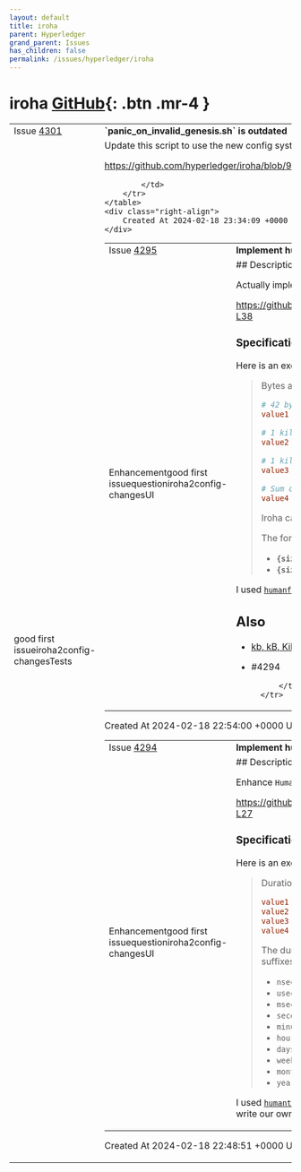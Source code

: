```yaml
---
layout: default
title: iroha
parent: Hyperledger
grand_parent: Issues
has_children: false
permalink: /issues/hyperledger/iroha
---
```


# iroha <span class="fs-3 right-align">[GitHub](https://github.com/hyperledger/iroha){: .btn .mr-4 }</span>


<div>
    <table>
        <tr>
            <td>
                Issue <a href="https://github.com/hyperledger/iroha/issues/4301" class=".btn">4301</a>
            </td>
            <td>
                <b>
                    `panic_on_invalid_genesis.sh` is outdated
                </b>
            </td>
        </tr>
        <tr>
            <td>
                <span class="chip">good first issue</span><span class="chip">iroha2</span><span class="chip">config-changes</span><span class="chip">Tests</span>
            </td>
            <td>
                Update this script to use the new config system (#4239):

https://github.com/hyperledger/iroha/blob/964476722e2a219becaacdb3676ca058ec5748cd/scripts/tests/panic_on_invalid_genesis.sh#L4


            </td>
        </tr>
    </table>
    <div class="right-align">
        Created At 2024-02-18 23:34:09 +0000 UTC
    </div>
</div>

<div>
    <table>
        <tr>
            <td>
                Issue <a href="https://github.com/hyperledger/iroha/issues/4295" class=".btn">4295</a>
            </td>
            <td>
                <b>
                    Implement human-readable bytes in the config
                </b>
            </td>
        </tr>
        <tr>
            <td>
                <span class="chip">Enhancement</span><span class="chip">good first issue</span><span class="chip">question</span><span class="chip">iroha2</span><span class="chip">config-changes</span><span class="chip">UI</span>
            </td>
            <td>
                ## Description

Actually implement parsing from a human-readable string for `HumanBytes`:

https://github.com/hyperledger/iroha/blob/964476722e2a219becaacdb3676ca058ec5748cd/config/base/src/lib.rs#L36-L38

### Specification

Here is an excerpt from the config reference draft:

> Bytes amount is specified as a human-readable string:
> 
> ```toml
> # 42 bytes
> value1 = "42B"
> 
> # 1 kilobyte = 1000 bytes
> value2 = "1KB"
> 
> # 1 kilobyte (binary format) = 1024 bytes
> value3 = "1KiB"
> 
> # Sum of multiple
> value4 = "1GB 5MB"
> ```
> 
> Iroha can parse sizes in bytes, kilobytes (`K`), megabytes (`M`), gigabytes (`G`), terabytes (`T`),
> and petabytes (`P`).
> 
> The format of suffixes:
> 
> - **`{size}iB`:** Binary size
> - **`{size}B`:** Decimal size

I used [`humanfriendly`](https://humanfriendly.readthedocs.io/en/latest/api.html?highlight=parse_size#humanfriendly.parse_size) Python package as a reference.

## Also

- [kb, kB, KiB… What’s Up With That? | Pacoup.com](https://web.archive.org/web/20150324153922/https://pacoup.com/2009/05/26/kb-kb-kib-whats-up-with-that/)
- #4294 

            </td>
        </tr>
    </table>
    <div class="right-align">
        Created At 2024-02-18 22:54:00 +0000 UTC
    </div>
</div>

<div>
    <table>
        <tr>
            <td>
                Issue <a href="https://github.com/hyperledger/iroha/issues/4294" class=".btn">4294</a>
            </td>
            <td>
                <b>
                    Implement human-readable durations in the config
                </b>
            </td>
        </tr>
        <tr>
            <td>
                <span class="chip">Enhancement</span><span class="chip">good first issue</span><span class="chip">question</span><span class="chip">iroha2</span><span class="chip">config-changes</span><span class="chip">UI</span>
            </td>
            <td>
                ## Description

Enhance `HumanDuration` type to actually parse a human-readable string:

https://github.com/hyperledger/iroha/blob/964476722e2a219becaacdb3676ca058ec5748cd/config/base/src/lib.rs#L23-L27

### Specification

Here is an excerpt from the configuration reference draft:


> Duration is specified as a human-readable string:
> 
> ```toml
> value1 = "1sec"
> value2 = "1hour 12min 5s"
> value3 = "2years 2min 12us"
> value4 = "550ms"
> ```
> 
> The duration string is a concatenation of time spans. Each time span is an
> integer number and a suffix. Supported suffixes:
> 
> - `nsec`, `ns` &mdash; nanoseconds
> - `usec`, `us` &mdash; microseconds
> - `msec`, `ms` &mdash; milliseconds
> - `seconds`, `second`, `sec`, `s`
> - `minutes`, `minute`, `min`, `m`
> - `hours`, `hour`, `hr`, `h`
> - `days`, `day`, `d`
> - `weeks`, `week`, `w`
> - `months`, `month`, `M` &mdash; defined as $30.44$ days
> - `years`, `year`, `y` &mdash; defined as $365.25$ days

I used [`humantime`](https://docs.rs/humantime/latest/humantime/fn.parse_duration.html) crate for reference. Maybe it can be used as is. Otherwise, it is straighforward (and quite interesting!) to write our own parser with something like [`winnow`](https://docs.rs/winnow).
            </td>
        </tr>
    </table>
    <div class="right-align">
        Created At 2024-02-18 22:48:51 +0000 UTC
    </div>
</div>

